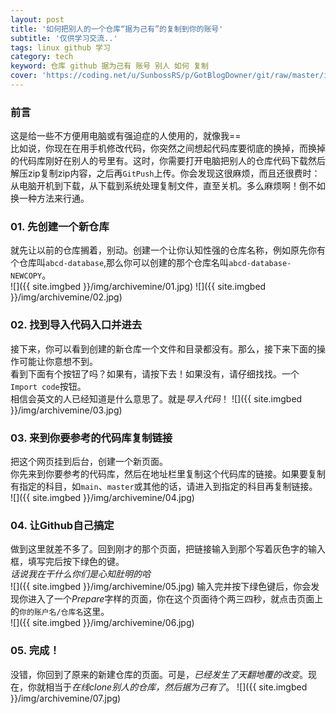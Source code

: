 ```yaml
---
layout: post
title: '如何把别人的一个仓库“据为己有”的复制到你的账号'
subtitle: '仅供学习交流..'
tags: linux github 学习
category: tech
keyword: 仓库 github 据为己有 账号 别人 如何 复制
cover: 'https://coding.net/u/SunbossRS/p/GotBlogDowner/git/raw/master/img/archivemine/cover.jpg'
---
```

### 前言
这是给一些不方便用电脑或有强迫症的人使用的，就像我==  
比如说，你现在在用手机修改代码，你突然之间想起代码库要彻底的换掉，而换掉的代码库刚好在别人的号里有。这时，你需要打开电脑把别人的仓库代码下载然后解压zip复制zip内容，之后再`GitPush`上传。你会发现这很麻烦，而且还很费时：从电脑开机到下载，从下载到系统处理复制文件，直至关机。多么麻烦啊！倒不如换一种方法来行通。

### 01. 先创建一个新仓库
就先让以前的仓库搁着，别动。创建一个让你认知性强的仓库名称，例如原先你有个仓库叫`abcd-database`,那么你可以创建的那个仓库名叫`abcd-database-NEWCOPY`。  
![]({{ site.imgbed }}/img/archivemine/01.jpg)
![]({{ site.imgbed }}/img/archivemine/02.jpg)

### 02. 找到导入代码入口并进去
接下来，你可以看到创建的新仓库一个文件和目录都没有。那么，接下来下面的操作可能让你意想不到。  
看到下面有个按钮了吗？如果有，请按下去！如果没有，请仔细找找。一个`Import code`按钮。  
相信会英文的人已经知道是什么意思了。就是*导入代码*！
![]({{ site.imgbed }}/img/archivemine/03.jpg)

### 03. 来到你要参考的代码库复制链接
把这个网页挂到后台，创建一个新页面。  
你先来到你要参考的代码库，然后在地址栏里复制这个代码库的链接。如果要复制有指定的科目，如`main`、`master`或其他的话，请进入到指定的科目再复制链接。  
![]({{ site.imgbed }}/img/archivemine/04.jpg)

### 04. 让Github自己搞定
做到这里就差不多了。回到刚才的那个页面，把链接输入到那个写着灰色字的输入框，填写完后按下绿色的键。  
*话说我在干什么你们是心知肚明的哈*  
![]({{ site.imgbed }}/img/archivemine/05.jpg)
输入完并按下绿色键后，你会发现你进入了一个*Prepare*字样的页面，你在这个页面待个两三四秒，就点击页面上的`你的账户名/仓库名`这里。  
![]({{ site.imgbed }}/img/archivemine/06.jpg)

### 05. 完成！
没错，你回到了原来的新建仓库的页面。可是，*已经发生了天翻地覆的改变*。现在，你就相当于*在线clone别人的仓库，然后据为己有了*。
![]({{ site.imgbed }}/img/archivemine/07.jpg)
